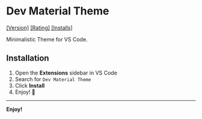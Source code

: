 # Dev Material Theme

[[Version]](#)
[[Rating]](#)
[[Installs]](#)

Minimalistic Theme for VS Code.

## Installation

1. Open the **Extensions** sidebar in VS Code
2. Search for `Dev Material Theme`
3. Click **Install**
4. Enjoy! 🎉

---

**Enjoy!**
